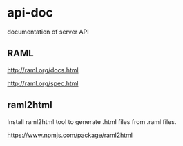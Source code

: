 # api-doc
documentation of server API

RAML
----

http://raml.org/docs.html

http://raml.org/spec.html

raml2html
---------

Install raml2html tool to generate .html files from .raml files.

https://www.npmjs.com/package/raml2html
